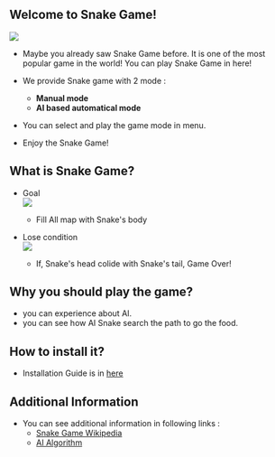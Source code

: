 ## Welcome to Snake Game!

![](https://github.com/Gomdoree/SnakeGameAdvertise/blob/master/img/demo_AI_search.gif)

* Maybe you already saw Snake Game before. It is one of the most popular game in the world! You can play Snake Game in here!    

* We provide Snake game with 2 mode : 
    * **Manual mode**    
    * **AI based automatical mode**    
    
* You can select and play the game mode in menu.
* Enjoy the Snake Game!

## What is Snake Game?

- Goal    
![](https://github.com/Gomdoree/SnakeGameAdvertise/blob/master/img/win_condition.png)

    * Fill All map with Snake's body

- Lose condition    
![](https://github.com/Gomdoree/SnakeGameAdvertise/blob/master/img/lose_condition.png)    
    
    * If, Snake's head colide with Snake's tail, Game Over!

## Why you should play the game?
* you can experience about AI.
* you can see how AI Snake search the path to go the food.

## How to install it?
* Installation Guide is in [here](https://github.com/Gomdoree/Snake/wiki/Technical-Report#2-install)

## Additional Information
* You can see additional information in following links :    
    * [Snake Game Wikipedia](https://en.wikipedia.org/wiki/Snake_(video_game))   
    * [AI Algorithm](https://github.com/Gomdoree/Snake/wiki/Technical-Report#1-algorithm)
